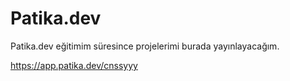 # Patika.dev
 Patika.dev eğitimim süresince projelerimi burada yayınlayacağım.
 
 
https://app.patika.dev/cnssyyy 
